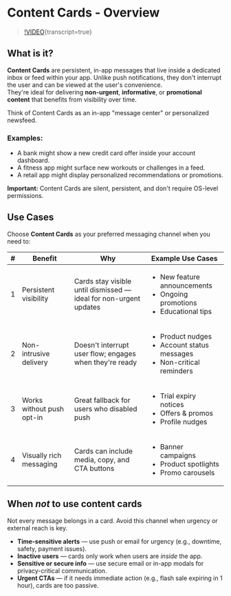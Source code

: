 # Content Cards - Overview

>[!VIDEO](https://video.tv.adobe.com/v/3458224/?learn=on&enablevpops){transcript=true}

## What is it?

**Content Cards** are persistent, in-app messages that live inside a dedicated inbox or feed within your app. Unlike push notifications, they don't interrupt the user and can be viewed at the user's convenience.  
They're ideal for delivering **non-urgent**, **informative**, or **promotional content** that benefits from visibility over time.

Think of Content Cards as an in-app "message center" or personalized newsfeed.

### Examples:

- A bank might show a new credit card offer inside your account dashboard.  
- A fitness app might surface new workouts or challenges in a feed.  
- A retail app might display personalized recommendations or promotions.

**Important:** Content Cards are silent, persistent, and don't require OS-level permissions.

## Use Cases

Choose **Content Cards** as your preferred messaging channel when you need to:

| # | Benefit | Why | Example Use Cases |
|---|---------|-----|-------------------|
| 1 | Persistent visibility | Cards stay visible until dismissed — ideal for non-urgent updates | <ul><li>New feature announcements</li><li>Ongoing promotions</li><li>Educational tips</li></ul> |
| 2 | Non-intrusive delivery | Doesn't interrupt user flow; engages when they're ready | <ul><li>Product nudges</li><li>Account status messages</li><li>Non-critical reminders</li></ul> |
| 3 | Works without push opt-in | Great fallback for users who disabled push | <ul><li>Trial expiry notices</li><li>Offers & promos</li><li>Profile nudges</li></ul> |
| 4 | Visually rich messaging | Cards can include media, copy, and CTA buttons | <ul><li>Banner campaigns</li><li>Product spotlights</li><li>Promo carousels</li></ul> |

## When *not* to use content cards

Not every message belongs in a card. Avoid this channel when urgency or external reach is key.

* **Time-sensitive alerts** — use push or email for urgency (e.g., downtime, safety, payment issues). 
* **Inactive users** — cards only work when users are *inside* the app.
* **Sensitive or secure info** — use secure email or in-app modals for privacy-critical communication.
* **Urgent CTAs** — if it needs immediate action (e.g., flash sale expiring in 1 hour), cards are too passive.
